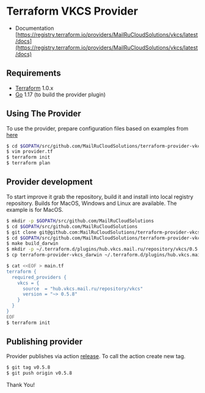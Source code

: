 Terraform VKCS Provider
============================

* Documentation [https://registry.terraform.io/providers/MailRuCloudSolutions/vkcs/latest/docs](https://registry.terraform.io/providers/MailRuCloudSolutions/vkcs/latest/docs)

Requirements
------------

-	[Terraform](https://www.terraform.io/downloads.html) 1.0.x
-	[Go](https://golang.org/doc/install) 1.17 (to build the provider plugin)

Using The Provider
----------------------
To use the provider, prepare configuration files based on examples from [here](https://github.com/MailRuCloudSolutions/terraform-provider-vkcs/tree/master/examples)

```sh
$ cd $GOPATH/src/github.com/MailRuCloudSolutions/terraform-provider-vkcs/examples/create-vkcs-compute-instance
$ vim provider.tf
$ terraform init
$ terraform plan
```

Provider development
---------------------
To start improve it grab the repository, build it and install into local registry repository.
Builds for MacOS, Windows and Linux are available.
The example is for MacOS.
```sh
$ mkdir -p $GOPATH/src/github.com/MailRuCloudSolutions
$ cd $GOPATH/src/github.com/MailRuCloudSolutions
$ git clone git@github.com:MailRuCloudSolutions/terraform-provider-vkcs.git
$ cd $GOPATH/src/github.com/MailRuCloudSolutions/terraform-provider-vkcs
$ make build_darwin
$ mkdir -p ~/.terraform.d/plugins/hub.vkcs.mail.ru/repository/vkcs/0.5.8/darwin_amd64/
$ cp terraform-provider-vkcs_darwin ~/.terraform.d/plugins/hub.vkcs.mail.ru/repository/vkcs/0.5.8/darwin_amd64/terraform-provider-vkcs_v0.5.8

$ cat <<EOF > main.tf 
terraform {
  required_providers {
    vkcs = {
      source  = "hub.vkcs.mail.ru/repository/vkcs"
      version = "~> 0.5.8"
    }
  }
}
EOF
$ terraform init
```

Publishing provider
-------------------
Provider publishes via action [release](https://github.com/MailRuCloudSolutions/terraform-provider-vkcs/blob/master/.github/workflows/release.yml).
To call the action create new tag.
```sh
$ git tag v0.5.8
$ git push origin v0.5.8
```

Thank You!
